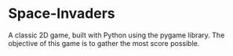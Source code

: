 # Space-Invaders
 A classic 2D game, built with Python using the pygame library. The objective of this game is to gather the most score possible.
